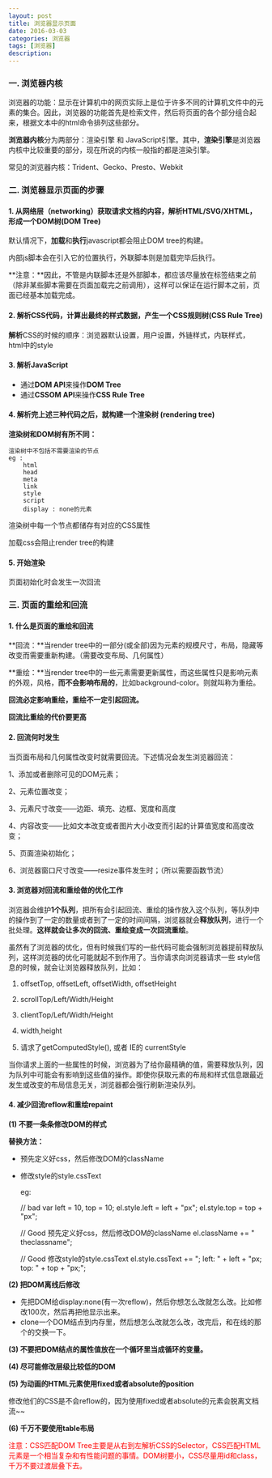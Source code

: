 ```yaml
---
layout: post
title: 浏览器显示页面
date: 2016-03-03
categories: 浏览器
tags: [浏览器]
description: 
---
```


### 一. 浏览器内核

浏览器的功能：显示在计算机中的网页实际上是位于许多不同的计算机文件中的元素的集合。因此，浏览器的功能首先是检索文件，然后将页面的各个部分组合起来，根据文本中的html命令排列这些部分。

**浏览器内核**分为两部分：渲染引擎 和 JavaScript引擎。其中，**渲染引擎**是浏览器内核中比较重要的部分，现在所说的内核一般指的都是渲染引擎。

常见的浏览器内核：Trident、Gecko、Presto、Webkit

### 二.  浏览器显示页面的步骤

#### 1. 从网络层（networking）获取请求文档的内容，解析HTML/SVG/XHTML，形成一个DOM树(DOM Tree)

默认情况下，**加载**和**执行**javascript都会阻止DOM tree的构建。

内部js脚本会在引入它的位置执行，外联脚本则是加载完毕后执行。

**注意：**因此，不管是内联脚本还是外部脚本，都应该尽量放在<body>标签结束之前（除非某些脚本需要在页面加载完之前调用），这样可以保证在运行脚本之前，页面已经基本加载完成。

#### 2. 解析CSS代码，计算出最终的样式数据，产生一个CSS规则树(CSS Rule Tree)

**解析**CSS的时候的顺序：浏览器默认设置，用户设置，外链样式，内联样式，html中的style

#### 3. 解析JavaScript

- 通过**DOM API**来操作**DOM Tree**
- 通过**CSSOM API**来操作**CSS Rule Tree**

#### 4. 解析完上述三种代码之后，就构建一个渲染树 (rendering tree)

**渲染树和DOM树有所不同：**

	渲染树中不包括不需要渲染的节点
    eg : 
	    html 
	    head
	    meta
	    link
	    style
	    script
	    display : none的元素

渲染树中每一个节点都储存有对应的CSS属性

加载css会阻止render tree的构建

#### 5. 开始渲染

页面初始化时会发生一次回流

### 三. 页面的重绘和回流

#### 1. 什么是页面的重绘和回流

**回流：**当render tree中的一部分(或全部)因为元素的规模尺寸，布局，隐藏等改变而需要重新构建。（需要改变布局、几何属性）

**重绘：**当render tree中的一些元素需要更新属性，而这些属性只是影响元素的外观，风格，**而不会影响布局的**，比如background-color。则就叫称为重绘。

**回流必定影响重绘，重绘不一定引起回流。**

**回流比重绘的代价要更高**

#### 2. 回流何时发生

当页面布局和几何属性改变时就需要回流。下述情况会发生浏览器回流：

1、添加或者删除可见的DOM元素；

2、元素位置改变；

3、元素尺寸改变——边距、填充、边框、宽度和高度

4、内容改变——比如文本改变或者图片大小改变而引起的计算值宽度和高度改变；

5、页面渲染初始化；

6、浏览器窗口尺寸改变——resize事件发生时；（所以需要函数节流）

#### 3. 浏览器对回流和重绘做的优化工作

浏览器会维护**1个队列**，把所有会引起回流、重绘的操作放入这个队列，等队列中的操作到了一定的数量或者到了一定的时间间隔，浏览器就会**释放队列**，进行一个批处理。**这样就会让多次的回流、重绘变成一次回流重绘**。

虽然有了浏览器的优化，但有时候我们写的一些代码可能会强制浏览器提前释放队列，这样浏览器的优化可能就起不到作用了。当你请求向浏览器请求一些 style信息的时候，就会让浏览器释放队列，比如：

1. offsetTop, offsetLeft, offsetWidth, offsetHeight

2. scrollTop/Left/Width/Height

3. clientTop/Left/Width/Height

4. width,height

5. 请求了getComputedStyle(), 或者 IE的 currentStyle

当你请求上面的一些属性的时候，浏览器为了给你最精确的值，需要释放队列，因为队列中可能会有影响到这些值的操作。即使你获取元素的布局和样式信息跟最近发生或改变的布局信息无关，浏览器都会强行刷新渲染队列。

#### 4. 减少回流reflow和重绘repaint

**(1) 不要一条条修改DOM的样式**

**替换方法：**

- 预先定义好css，然后修改DOM的className
- 修改style的style.cssText

    eg:
    
    // bad
    var left = 10,
    top = 10;
    el.style.left = left + "px";
    el.style.top  = top  + "px";
     
    // Good 预先定义好css，然后修改DOM的className
    el.className += " theclassname";
     
    // Good 修改style的style.cssText
    el.style.cssText += "; left: " + left + "px; top: " + top + "px;";

**(2) 把DOM离线后修改**

- 先把DOM给display:none(有一次reflow)，然后你想怎么改就怎么改。比如修改100次，然后再把他显示出来。
- clone一个DOM结点到内存里，然后想怎么改就怎么改，改完后，和在线的那个的交换一下。

**(3) 不要把DOM结点的属性值放在一个循环里当成循环的变量。**

**(4) 尽可能修改层级比较低的DOM**

**(5) 为动画的HTML元素使用fixed或者absolute的position**

修改他们的CSS是不会reflow的，因为使用fixed或者absolute的元素会脱离文档流~~

**(6) 千万不要使用table布局**

<font color="red">注意：CSS匹配DOM Tree主要是从右到左解析CSS的Selector，CSS匹配HTML元素是一个相当复杂和有性能问题的事情。DOM树要小，CSS尽量用id和class，千万不要过渡层叠下去。</font>





	













